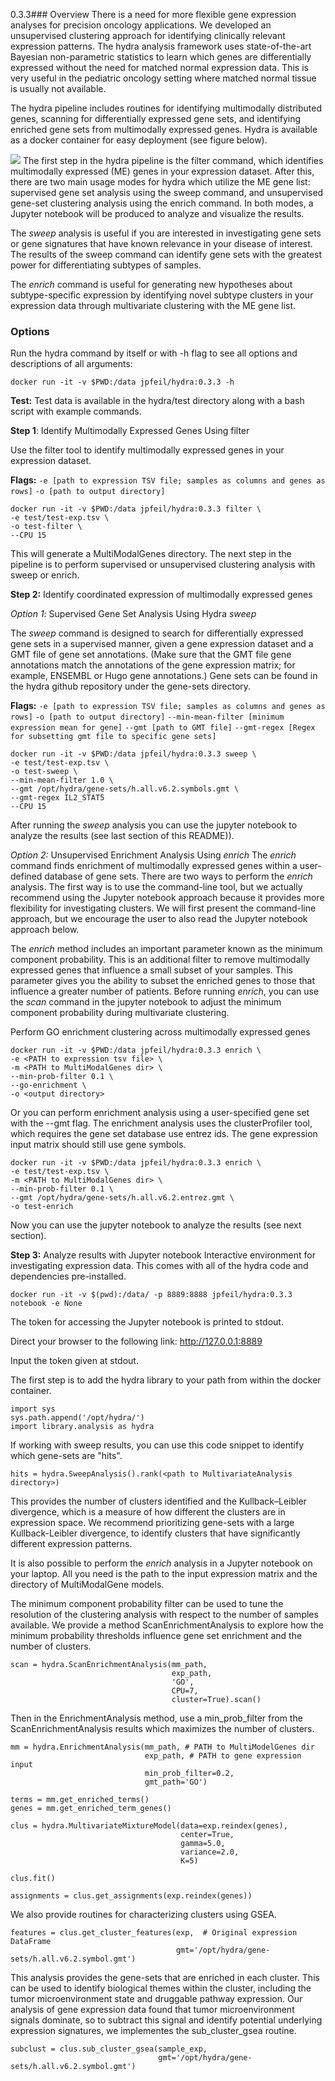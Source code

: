 0.3.3﻿### Overview
There is a need for more flexible gene expression analyses for precision oncology applications. We developed an unsupervised clustering approach for identifying clinically relevant expression patterns. The hydra analysis framework uses state-of-the-art Bayesian non-parametric statistics to learn which genes are differentially expressed without the need for matched normal expression data. This is very useful in the pediatric oncology setting where matched normal tissue is usually not available.

The hydra pipeline includes routines for identifying multimodally distributed genes, scanning for differentially expressed gene sets, and identifying enriched gene sets from multimodally expressed genes. Hydra is available as a docker container for easy deployment (see figure below).

![](https://lh3.googleusercontent.com/bpIacJPsrZkHAH9IowhKh-Jg1W7Cni_8ms9Fp3YsGyXy_rBl31y1ECltkIJ6usW-oOohMoPR8S6FlCjKX5SoBhBIW7xDCN22ud0H1I53-insyldQ_47lvSj6n-ilzzNrngVCnSJ6)
The first step in the hydra pipeline is the filter command, which identifies multimodally expressed (ME) genes in your expression dataset. After this, there are two main usage modes for hydra which utilize the ME gene list: supervised gene set analysis using the sweep command, and unsupervised gene-set clustering analysis using the enrich command. In both modes, a Jupyter notebook will be produced to analyze and visualize the results.

The *sweep* analysis is useful if you are interested in investigating gene sets or gene signatures that have known relevance in your disease of interest. The results of the sweep command can identify gene sets with the greatest power for differentiating subtypes of samples.

The *enrich* command is useful for generating new hypotheses about subtype-specific expression by identifying novel subtype clusters in your expression data through multivariate clustering with the ME gene list.

### Options
Run the hydra command by itself or with -h flag to see all options and descriptions of all arguments:

 ```
 docker run -it -v $PWD:/data jpfeil/hydra:0.3.3 -h
 ```

**Test:**
Test data is available in the hydra/test directory along with a bash script with example commands.

**Step 1**: Identify Multimodally Expressed Genes Using filter

Use the filter tool to identify multimodally expressed genes in your expression dataset.

**Flags:**
`-e [path to expression TSV file; samples as columns and genes as rows]`
`-o [path to output directory]`

```
docker run -it -v $PWD:/data jpfeil/hydra:0.3.3 filter \
-e test/test-exp.tsv \
-o test-filter \
--CPU 15
```
This will generate a MultiModalGenes directory. The next step in the pipeline is to perform supervised or unsupervised clustering analysis with sweep or enrich.

**Step 2:**  Identify coordinated expression of multimodally expressed genes

*Option 1*: Supervised Gene Set Analysis Using Hydra *sweep*

The *sweep* command is designed to search for differentially expressed gene sets in a supervised manner, given a gene expression dataset and a GMT file of gene set annotations. (Make sure that the GMT file gene annotations match the annotations of the gene expression matrix; for example, ENSEMBL or Hugo gene annotations.) Gene sets can be found in the hydra github repository under the gene-sets directory.

**Flags:**
`-e [path to expression TSV file; samples as columns and genes as rows]`
`-o [path to output directory]`
`--min-mean-filter [minimum expression mean for gene]`
`--gmt [path to GMT file]`
`--gmt-regex [Regex for subsetting gmt file to specific gene sets]`

```
docker run -it -v $PWD:/data jpfeil/hydra:0.3.3 sweep \
-e test/test-exp.tsv \
-o test-sweep \
--min-mean-filter 1.0 \
--gmt /opt/hydra/gene-sets/h.all.v6.2.symbols.gmt \
--gmt-regex IL2_STAT5
--CPU 15
```

After running the *sweep* analysis you can use the jupyter notebook to analyze the results (see last section of this README)).

*Option 2:*  Unsupervised Enrichment Analysis Using *enrich*
The *enrich* command finds enrichment of multimodally expressed genes within a user-defined database of gene sets. There are two ways to perform the *enrich* analysis. The first way is to use the command-line tool, but we actually recommend using the Jupyter notebook approach because it provides more flexibility for investigating clusters. We will first present the command-line approach, but we encourage the user to also read the Jupyter notebook approach below.

The *enrich* method includes an important parameter known as the minimum component probability. This is an additional filter to remove multimodally expressed genes that influence a small subset of your samples. This parameter gives you the ability to subset the enriched genes to those that influence a greater number of patients. Before running *enrich*, you can use the *scan* command in the jupyter notebook to adjust the minimum component probability during multivariate clustering.

Perform GO enrichment clustering across multimodally expressed genes
```
docker run -it -v $PWD:/data jpfeil/hydra:0.3.3 enrich \
-e <PATH to expression tsv file> \
-m <PATH to MultiModalGenes dir> \
--min-prob-filter 0.1 \
--go-enrichment \
-o <output directory>
```

Or you can perform enrichment analysis using a user-specified gene set with the --gmt flag. The enrichment analysis uses the clusterProfiler tool, which requires the gene set database use entrez ids. The gene expression input matrix should still use gene symbols.

```
docker run -it -v $PWD:/data jpfeil/hydra:0.3.3 enrich \
-e test/test-exp.tsv \
-m <PATH to MultiModalGenes dir> \
--min-prob-filter 0.1 \
--gmt /opt/hydra/gene-sets/h.all.v6.2.entrez.gmt \
-o test-enrich
```

Now you can use the jupyter notebook to analyze the results (see next section).

**Step 3:** Analyze results with Jupyter notebook
Interactive environment for investigating expression data. This comes with all of the hydra code and dependencies pre-installed.

`docker run -it -v $(pwd):/data/ -p 8889:8888 jpfeil/hydra:0.3.3 notebook -e None`

The token for accessing the Jupyter notebook is printed to stdout.

Direct your browser to the following link:
http://127.0.0.1:8889

Input the token given at stdout.

The first step is to add the hydra library to your path from within the docker container.

```
import sys
sys.path.append('/opt/hydra/')
import library.analysis as hydra
```

If working with sweep results, you can use this code snippet to identify which gene-sets are "hits".

```
hits = hydra.SweepAnalysis().rank(<path to MultivariateAnalysis directory>)
```
This provides the number of clusters identified and the Kullback–Leibler divergence, which is a measure of how different the clusters are in expression space. We recommend prioritizing gene-sets with a large Kullback-Leibler divergence, to identify clusters that have significantly different expression patterns.

It is also possible to perform the *enrich* analysis in a Jupyter notebook on your laptop. All you need is the path to the input expression matrix and the directory of MultiModalGene models.

The minimum component probability filter can be used to tune the resolution of the clustering analysis with respect to the number of samples available. We provide a method ScanEnrichmentAnalysis to explore how the minimum probability thresholds influence gene set enrichment and the number of clusters.

```
scan = hydra.ScanEnrichmentAnalysis(mm_path,
                                    exp_path,
                                    'GO',
                                    CPU=7,
                                    cluster=True).scan()
```



Then in the EnrichmentAnalysis method, use a min_prob_filter from the ScanEnrichmentAnalysis results which maximizes the number of clusters.

```
mm = hydra.EnrichmentAnalysis(mm_path, # PATH to MultiModelGenes dir
                              exp_path, # PATH to gene expression input
                              min_prob_filter=0.2,
                              gmt_path='GO')

terms = mm.get_enriched_terms()
genes = mm.get_enriched_term_genes()

clus = hydra.MultivariateMixtureModel(data=exp.reindex(genes),
                                      center=True,
                                      gamma=5.0,
                                      variance=2.0,
                                      K=5)

clus.fit()

assignments = clus.get_assignments(exp.reindex(genes))
```

We also provide routines for characterizing clusters using GSEA.

```
features = clus.get_cluster_features(exp,  # Original expression DataFrame
                                     gmt='/opt/hydra/gene-sets/h.all.v6.2.symbol.gmt')
```
This analysis provides the gene-sets that are enriched in each cluster. This can be used to identify biological themes within the cluster, including the tumor microenvironment state and druggable pathway expression. Our analysis of gene expression data found that tumor microenvironment signals dominate, so to subtract this signal and identify potential underlying expression signatures, we implementes the sub_cluster_gsea routine.

```
subclust = clus.sub_cluster_gsea(sample_exp,
                                 gmt='/opt/hydra/gene-sets/h.all.v6.2.symbol.gmt')
```
